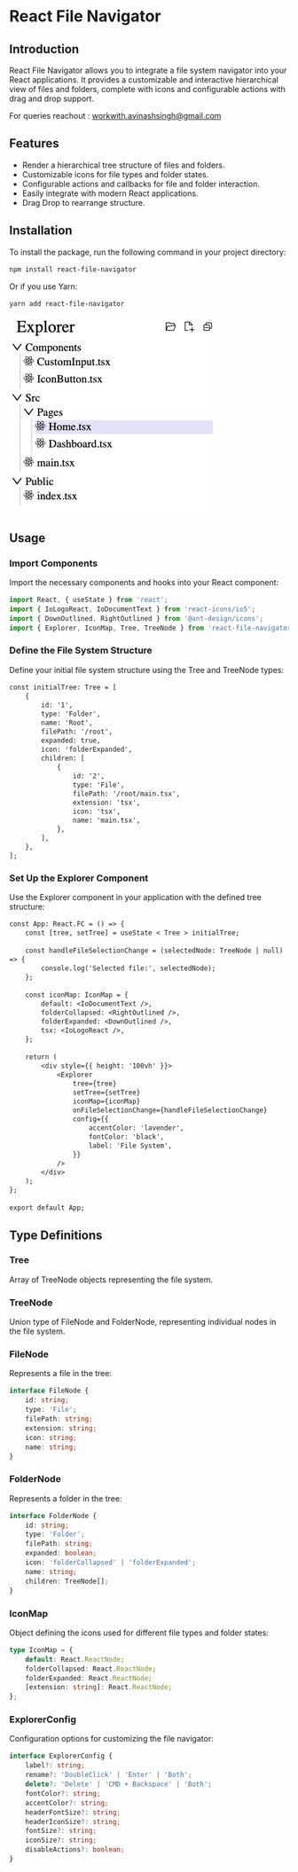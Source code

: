 # React File Navigator

## Introduction

React File Navigator allows you to integrate a file system navigator into your React applications. It provides a customizable and interactive hierarchical view of files and folders, complete with icons and configurable actions with drag and drop support.

For queries reachout : workwith.avinashsingh@gmail.com

## Features

- Render a hierarchical tree structure of files and folders.
- Customizable icons for file types and folder states.
- Configurable actions and callbacks for file and folder interaction.
- Easily integrate with modern React applications.
- Drag Drop to rearrange structure.

## Installation

To install the package, run the following command in your project directory:

```bash
npm install react-file-navigator
```

Or if you use Yarn:

```bash
yarn add react-file-navigator
```

![Demo Screenshot](images/explorer.png)

## Usage

### Import Components

Import the necessary components and hooks into your React component:

```jsx
import React, { useState } from 'react';
import { IoLogoReact, IoDocumentText } from 'react-icons/io5';
import { DownOutlined, RightOutlined } from '@ant-design/icons';
import { Explorer, IconMap, Tree, TreeNode } from 'react-file-navigator';
```

### Define the File System Structure

Define your initial file system structure using the Tree and TreeNode types:

```tsx
const initialTree: Tree = [
	{
		id: '1',
		type: 'Folder',
		name: 'Root',
		filePath: '/root',
		expanded: true,
		icon: 'folderExpanded',
		children: [
			{
				id: '2',
				type: 'File',
				filePath: '/root/main.tsx',
				extension: 'tsx',
				icon: 'tsx',
				name: 'main.tsx',
			},
		],
	},
];
```

### Set Up the Explorer Component

Use the Explorer component in your application with the defined tree structure:

```tsx
const App: React.FC = () => {
	const [tree, setTree] = useState < Tree > initialTree;

	const handleFileSelectionChange = (selectedNode: TreeNode | null) => {
		console.log('Selected file:', selectedNode);
	};

	const iconMap: IconMap = {
		default: <IoDocumentText />,
		folderCollapsed: <RightOutlined />,
		folderExpanded: <DownOutlined />,
		tsx: <IoLogoReact />,
	};

	return (
		<div style={{ height: '100vh' }}>
			<Explorer
				tree={tree}
				setTree={setTree}
				iconMap={iconMap}
				onFileSelectionChange={handleFileSelectionChange}
				config={{
					accentColor: 'lavender',
					fontColor: 'black',
					label: 'File System',
				}}
			/>
		</div>
	);
};

export default App;
```

## Type Definitions

### Tree

Array of TreeNode objects representing the file system.

### TreeNode

Union type of FileNode and FolderNode, representing individual nodes in the file system.

### FileNode

Represents a file in the tree:

```typescript
interface FileNode {
	id: string;
	type: 'File';
	filePath: string;
	extension: string;
	icon: string;
	name: string;
}
```

### FolderNode

Represents a folder in the tree:

```typescript
interface FolderNode {
	id: string;
	type: 'Folder';
	filePath: string;
	expanded: boolean;
	icon: 'folderCollapsed' | 'folderExpanded';
	name: string;
	children: TreeNode[];
}
```

### IconMap

Object defining the icons used for different file types and folder states:

```typescript
type IconMap = {
	default: React.ReactNode;
	folderCollapsed: React.ReactNode;
	folderExpanded: React.ReactNode;
	[extension: string]: React.ReactNode;
};
```

### ExplorerConfig

Configuration options for customizing the file navigator:

```typescript
interface ExplorerConfig {
	label?: string;
	rename?: 'DoubleClick' | 'Enter' | 'Both';
	delete?: 'Delete' | 'CMD + Backspace' | 'Both';
	fontColor?: string;
	accentColor?: string;
	headerFontSize?: string;
	headerIconSize?: string;
	fontSize?: string;
	iconSize?: string;
	disableActions?: boolean;
}
```

